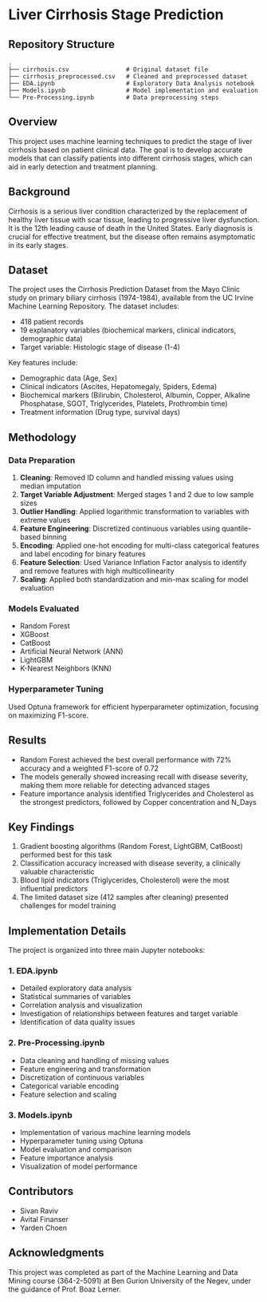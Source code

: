 # Liver Cirrhosis Stage Prediction

## Repository Structure
```
.
├── cirrhosis.csv                # Original dataset file
├── cirrhosis_preprocessed.csv   # Cleaned and preprocessed dataset
├── EDA.ipynb                    # Exploratory Data Analysis notebook
├── Models.ipynb                 # Model implementation and evaluation
└── Pre-Processing.ipynb         # Data preprocessing steps
```

## Overview
This project uses machine learning techniques to predict the stage of liver cirrhosis based on patient clinical data. The goal is to develop accurate models that can classify patients into different cirrhosis stages, which can aid in early detection and treatment planning.

## Background
Cirrhosis is a serious liver condition characterized by the replacement of healthy liver tissue with scar tissue, leading to progressive liver dysfunction. It is the 12th leading cause of death in the United States. Early diagnosis is crucial for effective treatment, but the disease often remains asymptomatic in its early stages.

## Dataset
The project uses the Cirrhosis Prediction Dataset from the Mayo Clinic study on primary biliary cirrhosis (1974-1984), available from the UC Irvine Machine Learning Repository. The dataset includes:
- 418 patient records
- 19 explanatory variables (biochemical markers, clinical indicators, demographic data)
- Target variable: Histologic stage of disease (1-4)

Key features include:
- Demographic data (Age, Sex)
- Clinical indicators (Ascites, Hepatomegaly, Spiders, Edema)
- Biochemical markers (Bilirubin, Cholesterol, Albumin, Copper, Alkaline Phosphatase, SGOT, Triglycerides, Platelets, Prothrombin time)
- Treatment information (Drug type, survival days)

## Methodology

### Data Preparation
1. **Cleaning**: Removed ID column and handled missing values using median imputation
2. **Target Variable Adjustment**: Merged stages 1 and 2 due to low sample sizes
3. **Outlier Handling**: Applied logarithmic transformation to variables with extreme values
4. **Feature Engineering**: Discretized continuous variables using quantile-based binning
5. **Encoding**: Applied one-hot encoding for multi-class categorical features and label encoding for binary features
6. **Feature Selection**: Used Variance Inflation Factor analysis to identify and remove features with high multicollinearity
7. **Scaling**: Applied both standardization and min-max scaling for model evaluation

### Models Evaluated
- Random Forest
- XGBoost
- CatBoost
- Artificial Neural Network (ANN)
- LightGBM
- K-Nearest Neighbors (KNN)

### Hyperparameter Tuning
Used Optuna framework for efficient hyperparameter optimization, focusing on maximizing F1-score.

## Results
- Random Forest achieved the best overall performance with 72% accuracy and a weighted F1-score of 0.72
- The models generally showed increasing recall with disease severity, making them more reliable for detecting advanced stages
- Feature importance analysis identified Triglycerides and Cholesterol as the strongest predictors, followed by Copper concentration and N_Days

## Key Findings
1. Gradient boosting algorithms (Random Forest, LightGBM, CatBoost) performed best for this task
2. Classification accuracy increased with disease severity, a clinically valuable characteristic
3. Blood lipid indicators (Triglycerides, Cholesterol) were the most influential predictors
4. The limited dataset size (412 samples after cleaning) presented challenges for model training

## Implementation Details

The project is organized into three main Jupyter notebooks:

### 1. EDA.ipynb
- Detailed exploratory data analysis
- Statistical summaries of variables
- Correlation analysis and visualization
- Investigation of relationships between features and target variable
- Identification of data quality issues

### 2. Pre-Processing.ipynb
- Data cleaning and handling of missing values
- Feature engineering and transformation
- Discretization of continuous variables
- Categorical variable encoding
- Feature selection and scaling

### 3. Models.ipynb
- Implementation of various machine learning models
- Hyperparameter tuning using Optuna
- Model evaluation and comparison
- Feature importance analysis
- Visualization of model performance

## Contributors
- Sivan Raviv
- Avital Finanser
- Yarden Choen

## Acknowledgments
This project was completed as part of the Machine Learning and Data Mining course (364-2-5091) at Ben Gurion University of the Negev, under the guidance of Prof. Boaz Lerner.
